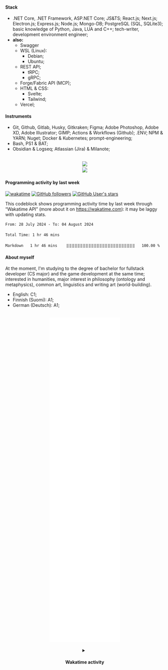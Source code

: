 
#### Stack

- .NET Core, .NET Framework, ASP.NET Core; JS&TS; React.js; Next.js; Electron.js; Express.js; Node.js; Mongo-DB; PostgreSQL (SQL, SQLite3); basic knowledge of Python, Java, LUA and C++; tech-writer, development environment engineer;
- **also:**
  - Swagger
  - WSL (Linux):
    - Debian;
    - Ubuntu;
  - REST API;
    - tRPC;
    - gRPC;
  - Forge/Fabric API (MCP);
  - HTML & CSS:
    - Svelte;
    - Tailwind;
  - Vercel;

#### Instruments

- Git, Github, Gitlab, Husky, Gitkraken; Figma; Adobe Photoshop, Adobe XD, Adobe Illustrator; GIMP; Actions & Workflows (Github); .ENV; NPM & YARN; Nuget; Docker & Kubernetes; prompt-engineering;
- Bash, PS1 & BAT;
- Obsidian & Logseq; Atlassian (Jira) & Milanote;

<br/>

<div align="center">
    <picture align="left">
      <source
        srcset="https://github-readme-stats-ysug.vercel.app/api?username=Falcion&show=reviews%2Cdiscussions_started%2Cdiscussions_answered%2Cprs_merged%2Cprs_merged_percentage&show_icons=true&theme=github_dark&custom_title=Recent%20activity%20(Falcion):&text_bold=true&card_width=500&hide_border=true"
        media="(prefers-color-scheme: dark)"
      />
      <source
        srcset="https://github-readme-stats-ysug.vercel.app/api?username=Falcion&show=reviews%2Cdiscussions_started%2Cdiscussions_answered%2Cprs_merged%2Cprs_merged_percentage&show_icons=true&custom_title=Recent%20activity%20(Falcion):&text_bold=true&card_width=500&hide_border=true"
        media="(prefers-color-scheme: light), (prefers-color-scheme: no-preference)"
      />
      <img src="https://github-readme-stats-ysug.vercel.app/api?username=Falcion&show=reviews%2Cdiscussions_started%2Cdiscussions_answered%2Cprs_merged%2Cprs_merged_percentage&show_icons=true&custom_title=Recent%20activity%20(Falcion):&text_bold=true&card_width=500&hide_border=true" />
    </picture>
    <br/>
    <picture align="right">
      <source
        srcset="https://github-readme-streak-stats-gray-six.vercel.app?user=Falcion&theme=github-dark-blue&card_width=500&currStreakLabel=C3D1CD&currStreakNum=C3D1CD&sideLabels=C3D1CD&hide_border=true"
        media="(prefers-color-scheme: dark)"
      />
      <source
        srcset="https://github-readme-streak-stats-gray-six.vercel.app?user=Falcion&card_width=500&currStreakLabel=5094F0&currStreakNum=434D58&sideLabels=434D58&ring=5094F0&fire=5094F0&hide_border=true"
        media="(prefers-color-scheme: light), (prefers-color-scheme: no-preference)"
      />
      <img src="https://github-readme-streak-stats-gray-six.vercel.app?user=Falcion&theme=ambient_gradient" />
    </picture>
    <br/>
</div>

#### Programming activity by last week

[![wakatime](https://wakatime.com/badge/user/8a621519-df33-4170-acfd-2a7ae1324590.svg)](https://wakatime.com/@8a621519-df33-4170-acfd-2a7ae1324590) [![GitHub followers](https://img.shields.io/github/followers/Falcion)](https://github.com/Falcion?tab=followers) [![GitHub User's stars](https://img.shields.io/github/stars/Falcion)](https://github.com/Falcion?tab=repositories)

This codeblock shows programming activity time by last week through “Wakatime API” (more about it on https://wakatime.com): it may be laggy with updating stats.

<!--START_SECTION:waka-->

```txt
From: 28 July 2024 - To: 04 August 2024

Total Time: 1 hr 46 mins

Markdown   1 hr 46 mins    ⣿⣿⣿⣿⣿⣿⣿⣿⣿⣿⣿⣿⣿⣿⣿⣿⣿⣿⣿⣿⣿⣿⣿⣿⣿   100.00 %
```

<!--END_SECTION:waka-->



#### About myself

At the moment, I'm studying to the degree of bachelor for fullstack developer (CS major) and the game development at the same time; interested in humanities, major interest in philosophy (ontology and metaphysics), common art, linguistics and writing art (world-building).

- English: C1;
- Finnish (Suomi): A1;
- German (Deutsch): A1;

<br/>
<div align="center">
  <img src="./github-metrics.svg" align="center">
</div>

<br/>

<div align="center">
    <details>
        <summary>
            <!-- markdown-link-check-disable -->
            <h4>
            Wakatime activity
            </h4>
            <!-- markdown-link-check-enable -->
        </summary>
        <picture align="center">
          <source
            srcset="https://github-readme-stats-ysug.vercel.app/api/wakatime?username=Falcion&card_width=500px&theme=github_dark&show_icons=true&custom_title=Wakatime%20(Last%20year):&hide_border=true"
            media="(prefers-color-scheme: dark)"
          />
          <source
            srcset="https://github-readme-stats-ysug.vercel.app/api/wakatime?username=Falcion&card_width=500&theme=github_light&show_icons=true&custom_title=Wakatime%20(Last%20year):&hide_border=true"
            media="(prefers-color-scheme: light), (prefers-color-scheme: no-preference)"
          />
          <img src="https://github-readme-stats-ysug.vercel.app/api/wakatime?username=Falcion&card_width=500&theme=ambient_gradient&show_icons=true&custom_title=Wakatime%20(Last%20year):&hide_border=true" />
        </picture>
    </details>
</div>
